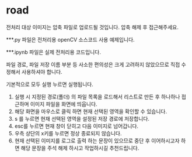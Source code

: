 # road
전처리 대상 이미지는 압축 파일로 업로드될 것입니다.
압축 해제 후 접근해주세요.

***.py 파일은 전처리용 openCV 소스코드 사용 예제입니다.

***.ipynb 파일은 실제 전처리용 코드입니다. 

파일 경로, 파일 저장 이름 부분 등 사소한 편의성은 크게 고려하지 않았으므로 직접 수정해서 사용하셔야 합니다.

기본적으로 모두 실행 누르면 실행됩니다.

1. 실행 시 지정된 경로(폴더) 의 파일 목록을 로드해서 리스트로 만든 후 하나하나 접근하며 이미지 파일을 화면에 띄웁니다.
2. 해당 화면을 마우스로 클릭 하면 현재 선택된 영역을 확인할 수 있습니다.
3. s 를 누르면 현재 선택된 영역을 설정된 저장 경로에 저장합니다.
4. esc를 누르면 현재 창이 닫히고 다음 이미지로 넘어갑니다.
5. 우측 상단의 x키를 누르면 정상 종료되지 않습니다. 
6. 현재 선택된 이미지를 로그로 출력 하는 문장이 있으므로 중단 후 이어하시고자 하면 해당 문장을 주석 해제 하시고 작업하시길 추천드립니다.
